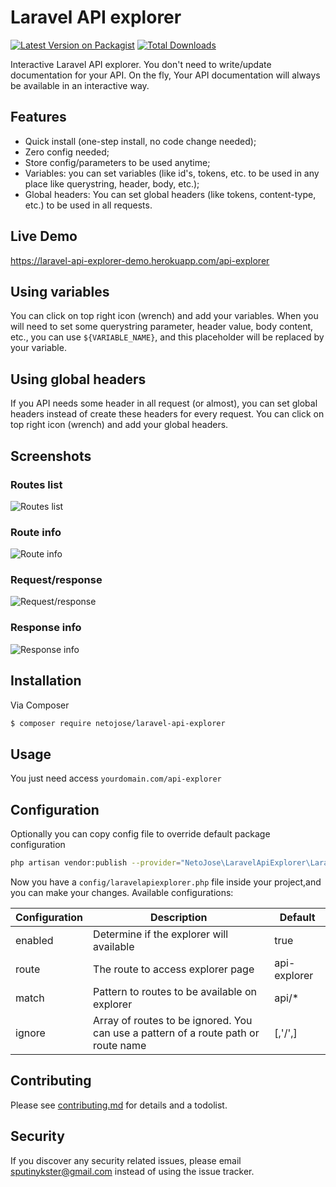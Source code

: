 # Laravel API explorer

[![Latest Version on Packagist][ico-version]][link-packagist]
[![Total Downloads][ico-downloads]][link-downloads]

Interactive Laravel API explorer. You don't need to write/update documentation for your API. On the fly, Your API documentation will always be available in an interactive way.

## Features

-   Quick install (one-step install, no code change needed);
-   Zero config needed;
-   Store config/parameters to be used anytime;
-   Variables: you can set variables (like id's, tokens, etc. to be used in any place like querystring, header, body, etc.);
-   Global headers: You can set global headers (like tokens, content-type, etc.) to be used in all requests.

## Live Demo

https://laravel-api-explorer-demo.herokuapp.com/api-explorer

## Using variables

You can click on top right icon (wrench) and add your variables. When you will need to set some querystring parameter, header value, body content, etc., you can use `${VARIABLE_NAME}`, and this placeholder will be replaced by your variable.

## Using global headers

If you API needs some header in all request (or almost), you can set global headers instead of create these headers for every request. You can click on top right icon (wrench) and add your global headers.

## Screenshots

### Routes list

![Routes list][screenshot-1]

### Route info

![Route info][screenshot-2]

### Request/response

![Request/response][screenshot-3]

### Response info

![Response info][screenshot-4]

## Installation

Via Composer

```bash
$ composer require netojose/laravel-api-explorer
```

## Usage

You just need access `yourdomain.com/api-explorer`

## Configuration

Optionally you can copy config file to override default package configuration

```bash
php artisan vendor:publish --provider="NetoJose\LaravelApiExplorer\LaravelApiExplorerServiceProvider"
```

Now you have a `config/laravelapiexplorer.php` file inside your project,and you can make your changes. Available configurations:

| Configuration | Description                                                                        | Default      |
| ------------- | ---------------------------------------------------------------------------------- | ------------ |
| enabled       | Determine if the explorer will available                                           | true         |
| route         | The route to access explorer page                                                  | api-explorer |
| match         | Pattern to routes to be available on explorer                                      | api/\*       |
| ignore        | Array of routes to be ignored. You can use a pattern of a route path or route name | [,'/',]      |

## Contributing

Please see [contributing.md](contributing.md) for details and a todolist.

## Security

If you discover any security related issues, please email sputinykster@gmail.com instead of using the issue tracker.

[ico-version]: https://img.shields.io/packagist/v/netojose/laravel-api-explorer.svg?style=flat-square
[ico-downloads]: https://img.shields.io/packagist/dt/netojose/laravel-api-explorer.svg?style=flat-square
[link-packagist]: https://packagist.org/packages/netojose/laravel-api-explorer
[link-downloads]: https://packagist.org/packages/netojose/laravel-api-explorer
[link-author]: https://netojose.github.io
[screenshot-1]: https://i.imgur.com/MA27Djs.png "Routes list"
[screenshot-2]: https://i.imgur.com/lZrCPUz.png "Route info"
[screenshot-3]: https://i.imgur.com/dfXlxiV.png "Request/response"
[screenshot-4]: https://i.imgur.com/ApPO9Au.png "Response info"
